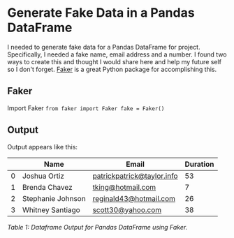 # Generate Fake Data in a Pandas DataFrame
I needed to generate fake data for a Pandas DataFrame for project. Specifically, I needed a fake name, email address and a number. I found two ways to create this and thought I would share here and help my future self so I don't forget. [Faker](https://github.com/joke2k/faker) is a great Python package for accomplishing this. 

## Faker
Import Faker
`from faker import Faker
fake = Faker()`

## Output
Output appears like this:

|   |       Name        |           Email            | Duration |
|---|-------------------|----------------------------|----------|
| 0 | Joshua Ortiz      | patrickpatrick@taylor.info |       53 |
| 1 | Brenda Chavez     | tking@hotmail.com          |        7 |
| 2 | Stephanie Johnson | reginald43@hotmail.com     |       26 |
| 3 | Whitney Santiago  | scott30@yahoo.com          |       38 |

*Table 1: Dataframe Output for Pandas DataFrame using Faker.*

